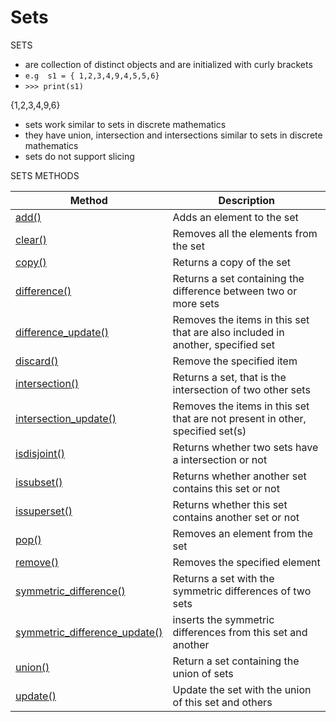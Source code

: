 # Sets

SETS

* are collection of distinct objects and are initialized with curly brackets
* `e.g  s1 = { 1,2,3,4,9,4,5,5,6}`
* `>>> print(s1)`

{1,2,3,4,9,6}

* sets work similar to sets in discrete mathematics
* they have union, intersection and intersections similar to sets in discrete mathematics
* sets do not support slicing

&#x20;

SETS METHODS

| Method                                                                                                          | Description                                                                    |
| --------------------------------------------------------------------------------------------------------------- | ------------------------------------------------------------------------------ |
| [add()](https://www.w3schools.com/python/ref\_set\_add.asp)                                                     | Adds an element to the set                                                     |
| [clear()](https://www.w3schools.com/python/ref\_set\_clear.asp)                                                 | Removes all the elements from the set                                          |
| [copy()](https://www.w3schools.com/python/ref\_set\_copy.asp)                                                   | Returns a copy of the set                                                      |
| [difference()](https://www.w3schools.com/python/ref\_set\_difference.asp)                                       | Returns a set containing the difference between two or more sets               |
| [difference\_update()](https://www.w3schools.com/python/ref\_set\_difference\_update.asp)                       | Removes the items in this set that are also included in another, specified set |
| [discard()](https://www.w3schools.com/python/ref\_set\_discard.asp)                                             | Remove the specified item                                                      |
| [intersection()](https://www.w3schools.com/python/ref\_set\_intersection.asp)                                   | Returns a set, that is the intersection of two other sets                      |
| [intersection\_update()](https://www.w3schools.com/python/ref\_set\_intersection\_update.asp)                   | Removes the items in this set that are not present in other, specified set(s)  |
| [isdisjoint()](https://www.w3schools.com/python/ref\_set\_isdisjoint.asp)                                       | Returns whether two sets have a intersection or not                            |
| [issubset()](https://www.w3schools.com/python/ref\_set\_issubset.asp)                                           | Returns whether another set contains this set or not                           |
| [issuperset()](https://www.w3schools.com/python/ref\_set\_issuperset.asp)                                       | Returns whether this set contains another set or not                           |
| [pop()](https://www.w3schools.com/python/ref\_set\_pop.asp)                                                     | Removes an element from the set                                                |
| [remove()](https://www.w3schools.com/python/ref\_set\_remove.asp)                                               | Removes the specified element                                                  |
| [symmetric\_difference()](https://www.w3schools.com/python/ref\_set\_symmetric\_difference.asp)                 | Returns a set with the symmetric differences of two sets                       |
| [symmetric\_difference\_update()](https://www.w3schools.com/python/ref\_set\_symmetric\_difference\_update.asp) | inserts the symmetric differences from this set and another                    |
| [union()](https://www.w3schools.com/python/ref\_set\_union.asp)                                                 | Return a set containing the union of sets                                      |
| [update()](https://www.w3schools.com/python/ref\_set\_update.asp)                                               | Update the set with the union of this set and others                           |
